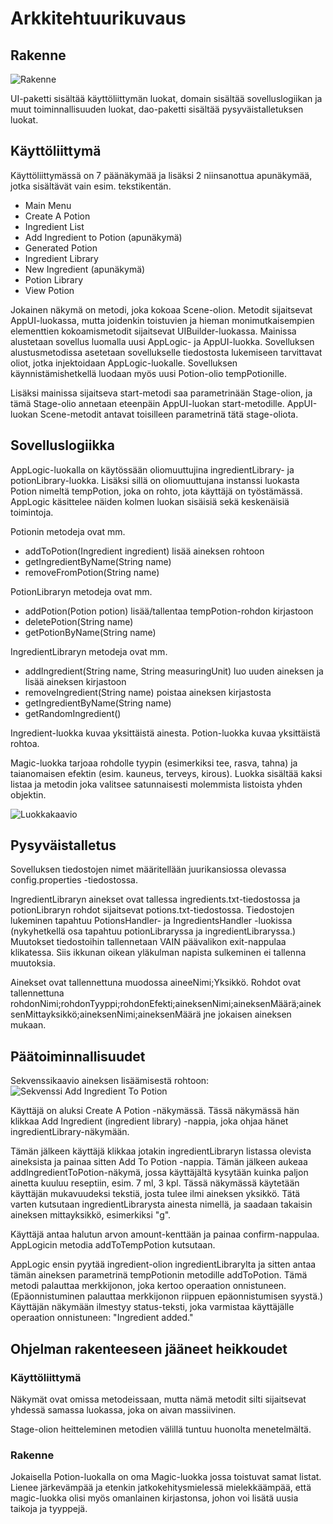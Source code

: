 # Arkkitehtuurikuvaus

## Rakenne

![Rakenne](https://github.com/ikylios/ot-harjoitustyo/blob/master/dokumentointi/pakkausrakenne.png)

UI-paketti sisältää käyttöliittymän luokat, domain sisältää sovelluslogiikan ja muut toiminnallisuuden luokat, dao-paketti sisältää pysyväistalletuksen luokat.

## Käyttöliittymä

Käyttöliittymässä on 7 päänäkymää ja lisäksi 2 niinsanottua apunäkymää, jotka sisältävät vain esim. tekstikentän.

* Main Menu
* Create A Potion
* Ingredient List
* Add Ingredient to Potion (apunäkymä)
* Generated Potion
* Ingredient Library
* New Ingredient (apunäkymä)
* Potion Library
* View Potion

Jokainen näkymä on metodi, joka kokoaa Scene-olion. Metodit sijaitsevat AppUI-luokassa, mutta joidenkin toistuvien ja hieman monimutkaisempien elementtien kokoamismetodit sijaitsevat UIBuilder-luokassa. Mainissa alustetaan sovellus luomalla uusi AppLogic- ja AppUI-luokka. Sovelluksen alustusmetodissa asetetaan sovellukselle tiedostosta lukemiseen tarvittavat oliot, jotka injektoidaan AppLogic-luokalle. Sovelluksen käynnistämishetkellä luodaan myös uusi Potion-olio tempPotionille.


Lisäksi mainissa sijaitseva start-metodi saa parametrinään Stage-olion, ja tämä Stage-olio annetaan eteenpäin AppUI-luokan start-metodille. AppUI-luokan Scene-metodit antavat toisilleen parametrinä tätä stage-oliota.


## Sovelluslogiikka

AppLogic-luokalla on käytössään oliomuuttujina ingredientLibrary- ja potionLibrary-luokka. Lisäksi sillä on oliomuuttujana instanssi luokasta Potion nimeltä tempPotion, joka on rohto, jota käyttäjä on työstämässä. AppLogic käsittelee näiden kolmen luokan sisäisiä sekä keskenäisiä toimintoja.

Potionin metodeja ovat mm.
* addToPotion(Ingredient ingredient) lisää aineksen rohtoon
* getIngredientByName(String name)
* removeFromPotion(String name)

PotionLibraryn metodeja ovat mm.
* addPotion(Potion potion) lisää/tallentaa tempPotion-rohdon kirjastoon
* deletePotion(String name)
* getPotionByName(String name)

IngredientLibraryn metodeja ovat mm.
* addIngredient(String name, String measuringUnit) luo uuden aineksen ja lisää aineksen kirjastoon
* removeIngredient(String name) poistaa aineksen kirjastosta
* getIngredientByName(String name)
* getRandomIngredient()

Ingredient-luokka kuvaa yksittäistä ainesta. Potion-luokka kuvaa yksittäistä rohtoa. 


Magic-luokka tarjoaa rohdolle tyypin (esimerkiksi tee, rasva, tahna) ja taianomaisen efektin (esim. kauneus, terveys, kirous).
Luokka sisältää kaksi listaa ja metodin joka valitsee satunnaisesti molemmista listoista yhden objektin.

![Luokkakaavio](https://github.com/ikylios/ot-harjoitustyo/blob/master/dokumentointi/luokkakaavio.png)


## Pysyväistalletus

Sovelluksen tiedostojen nimet määritellään juurikansiossa olevassa config.properties -tiedostossa.

IngredientLibraryn ainekset ovat tallessa ingredients.txt-tiedostossa ja potionLibraryn rohdot sijaitsevat potions.txt-tiedostossa. Tiedostojen lukeminen tapahtuu PotionsHandler- ja IngredientsHandler -luokissa (nykyhetkellä osa tapahtuu potionLibraryssa ja ingredientLibraryssa.) Muutokset tiedostoihin tallennetaan VAIN päävalikon exit-nappulaa klikatessa. Siis ikkunan oikean yläkulman napista sulkeminen ei tallenna muutoksia.


Ainekset ovat tallennettuna muodossa aineeNimi;Yksikkö.
Rohdot ovat tallennettuna rohdonNimi;rohdonTyyppi;rohdonEfekti;aineksenNimi;aineksenMäärä;aineksenMittayksikkö;aineksenNimi;aineksenMäärä jne jokaisen aineksen mukaan.



## Päätoiminnallisuudet

Sekvenssikaavio aineksen lisäämisestä rohtoon:
![Sekvenssi Add Ingredient To Potion](https://github.com/ikylios/ot-harjoitustyo/blob/master/dokumentointi/addingredientsequence.jpg)


Käyttäjä on aluksi Create A Potion -näkymässä. Tässä näkymässä hän klikkaa Add Ingredient (ingredient library) -nappia, joka ohjaa hänet ingredientLibrary-näkymään. 


Tämän jälkeen käyttäjä klikkaa jotakin ingredientLibraryn listassa olevista aineksista ja painaa sitten Add To Potion -nappia. Tämän jälkeen aukeaa addIngredientToPotion-näkymä, jossa käyttäjältä kysytään kuinka paljon ainetta kuuluu reseptiin, esim. 7 ml, 3 kpl. Tässä näkymässä käytetään käyttäjän mukavuudeksi tekstiä, josta tulee ilmi aineksen yksikkö. Tätä varten kutsutaan ingredientLibrarysta ainesta nimellä, ja saadaan takaisin aineksen mittayksikkö, esimerkiksi "g". 


Käyttäjä antaa halutun arvon amount-kenttään ja painaa confirm-nappulaa. AppLogicin metodia addToTempPotion kutsutaan. 


AppLogic ensin pyytää ingredient-olion ingredientLibrarylta ja sitten antaa tämän aineksen parametrinä tempPotionin metodille addToPotion. Tämä metodi palauttaa merkkijonon, joka kertoo operaation onnistuneen. (Epäonnistuminen palauttaa merkkijonon riippuen epäonnistumisen syystä.) Käyttäjän näkymään ilmestyy status-teksti, joka varmistaa käyttäjälle operaation onnistuneen: "Ingredient added."


## Ohjelman rakenteeseen jääneet heikkoudet


### Käyttöliittymä

Näkymät ovat omissa metodeissaan, mutta nämä metodit silti sijaitsevat yhdessä samassa luokassa, joka on aivan massiivinen.


Stage-olion heitteleminen metodien välillä tuntuu huonolta menetelmältä.

### Rakenne

Jokaisella Potion-luokalla on oma Magic-luokka jossa toistuvat samat listat. Lienee järkevämpää ja etenkin jatkokehitysmielessä mielekkäämpää, että magic-luokka olisi myös omanlainen kirjastonsa, johon voi lisätä uusia taikoja ja tyyppejä.

